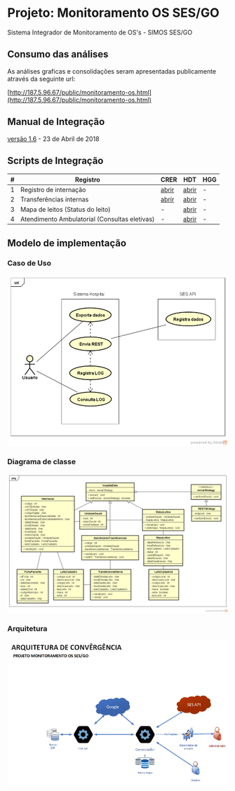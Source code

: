 ﻿# Projeto: Monitoramento OS SES/GO

Sistema Integrador de Monitoramento de OS's - SIMOS SES/GO

## Consumo das análises

As análises graficas e consolidações seram apresentadas publicamente através da seguinte url:

[http://187.5.96.67/public/monitoramento-os.html](http://187.5.96.67/public/monitoramento-os.html)

## Manual de Integração

[versão 1.6](/layouts/v1.6/) - 23 de Abril de 2018

## Scripts de Integração

| # | Registro | CRER | HDT | HGG |
|----|----------|------|-----|-----|
| 1  | Registro de internação | [abrir](/doc/AGIR/CRER/01.03_registro-de-internacao.sql) | [abrir](/doc/ISG/HDT/01.03_registro-de-internacao.sql) | - |
| 2 | Transferências internas | [abrir](/doc/AGIR/CRER/02.03_transferencias-internas.sql) | [abrir](/doc/ISG/HDT/02.03_transferencias-internas.sql) | - |
| 3 | Mapa de leitos (Status do leito) | - | [abrir](/doc/ISG/HDT/03.03_status_leitos.sql) | - |
| 4 | Atendimento Ambulatorial (Consultas eletivas) | - | [abrir](/doc/ISG/HDT/04.03_consultas_ambulatoriais.sql) | - |



## Modelo de implementação

### Caso de Uso

![](/doc/UML/CasoUso.png) 

### Diagrama de classe

![](/doc/UML/DiagramaClasse.png) 

### Arquitetura

![](/doc/UML/arquitetura_convergencia.png) 
